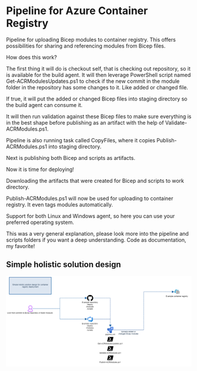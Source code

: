 
# Pipeline for Azure Container Registry

Pipeline for uploading Bicep modules to container registry. This offers possibilities for sharing and referencing modules from Bicep files. 

How does this work?

The first thing it will do is checkout self, that is checking out repository, so it is available for the build agent. It will then leverage PowerShell script named Get-ACRModulesUpdates.ps1 to check if the new commit in the module folder in the repository has some changes to it. Like added or changed file. 

If true, it will put the added or changed Bicep files into staging directory so the build agent can consume it. 

It will then run validation against these Bicep files to make sure everything is in the best shape before publishing as an artifact with the help of Validate-ACRModules.ps1.

Pipeline is also running task called CopyFiles, where it copies Publish-ACRModules.ps1 into staging directory. 

Next is publishing both Bicep and scripts as artifacts.

Now it is time for deploying!

Downloading the artifacts that were created for Bicep and scripts to work directory. 

Publish-ACRModules.ps1 will now be used for uploading to container registry. It even tags modules automatically.

Support for both Linux and Windows agent, so here you can use your preferred operating system.

This was a very general explanation, please look more into the pipeline and scripts folders if you want a deep understanding. Code as documentation, my favorite!










## Simple holistic solution design

![Image](./media/acrExampleDeployment.png)


